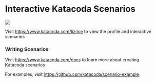# Interactive Katacoda Scenarios

[![](http://shields.katacoda.com/katacoda/lizrice/count.svg)](https://www.katacoda.com/lizrice "Get your profile on Katacoda.com")

Visit https://www.katacoda.com/lizrice to view the profile and interactive scenarios

### Writing Scenarios
Visit https://www.katacoda.com/docs to learn more about creating Katacoda scenarios

For examples, visit https://github.com/katacoda/scenario-example
